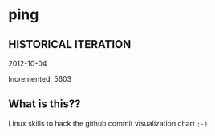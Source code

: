 # ping

## HISTORICAL ITERATION
2012-10-04

Incremented: 5603

## What is this?? 
Linux skills to hack the github commit visualization chart `;-)`
